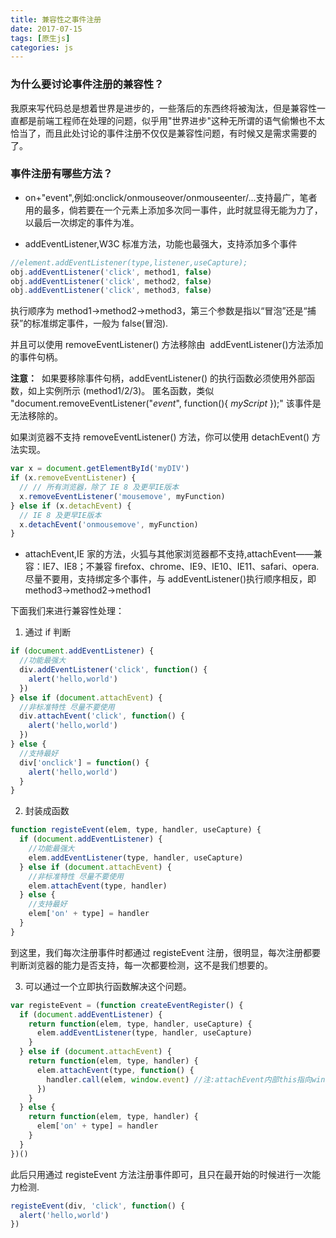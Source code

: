 ```yaml
---
title: 兼容性之事件注册
date: 2017-07-15
tags: [原生js]
categories: js
---
```


### 为什么要讨论事件注册的兼容性？

我原来写代码总是想着世界是进步的，一些落后的东西终将被淘汰，但是兼容性一直都是前端工程师在处理的问题，似乎用"世界进步"这种无所谓的语气偷懒也不太恰当了，而且此处讨论的事件注册不仅仅是兼容性问题，有时候又是需求需要的了。

### 事件注册有哪些方法？

- on+"event",例如:onclick/onmouseover/onmouseenter/...支持最广，笔者用的最多，倘若要在一个元素上添加多次同一事件，此时就显得无能为力了，以最后一次绑定的事件为准。

- addEventListener,W3C 标准方法，功能也最强大，支持添加多个事件

```js
//element.addEventListener(type,listener,useCapture);
obj.addEventListener('click', method1, false)
obj.addEventListener('click', method2, false)
obj.addEventListener('click', method3, false)
```

执行顺序为 method1->method2->method3，第三个参数是指以“冒泡”还是“捕获”的标准绑定事件，一般为 false(冒泡).

并且可以使用 removeEventListener() 方法移除由  addEventListener()方法添加的事件句柄。

**注意：**  如果要移除事件句柄，addEventListener() 的执行函数必须使用外部函数，如上实例所示 (method1/2/3)。
匿名函数，类似 "document.removeEventListener("_event_", function(){ *myScript* });" 该事件是无法移除的。

如果浏览器不支持 removeEventListener() 方法，你可以使用 detachEvent() 方法实现。

```js
var x = document.getElementById('myDIV')
if (x.removeEventListener) {
  // // 所有浏览器，除了 IE 8 及更早IE版本
  x.removeEventListener('mousemove', myFunction)
} else if (x.detachEvent) {
  // IE 8 及更早IE版本
  x.detachEvent('onmousemove', myFunction)
}
```

- attachEvent,IE 家的方法，火狐与其他家浏览器都不支持,attachEvent——兼容：IE7、IE8；不兼容 firefox、chrome、IE9、IE10、IE11、safari、opera.尽量不要用，支持绑定多个事件，与 addEventListener()执行顺序相反，即 method3->method2->method1

下面我们来进行兼容性处理：

1.  通过 if 判断

```js
if (document.addEventListener) {
  //功能最强大
  div.addEventListener('click', function() {
    alert('hello,world')
  })
} else if (document.attachEvent) {
  //非标准特性 尽量不要使用
  div.attachEvent('click', function() {
    alert('hello,world')
  })
} else {
  //支持最好
  div['onclick'] = function() {
    alert('hello,world')
  }
}
```

2.  封装成函数

```js
function registeEvent(elem, type, handler, useCapture) {
  if (document.addEventListener) {
    //功能最强大
    elem.addEventListener(type, handler, useCapture)
  } else if (document.attachEvent) {
    //非标准特性 尽量不要使用
    elem.attachEvent(type, handler)
  } else {
    //支持最好
    elem['on' + type] = handler
  }
}
```

到这里，我们每次注册事件时都通过 registeEvent 注册，很明显，每次注册都要判断浏览器的能力是否支持，每一次都要检测，这不是我们想要的。

3.  可以通过一个立即执行函数解决这个问题。

```js
var registeEvent = (function createEventRegister() {
  if (document.addEventListener) {
    return function(elem, type, handler, useCapture) {
      elem.addEventListener(type, handler, useCapture)
    }
  } else if (document.attachEvent) {
    return function(elem, type, handler) {
      elem.attachEvent(type, function() {
        handler.call(elem, window.event) //注:attachEvent内部this指向window而不是触发对象,使用call方法修改this
      })
    }
  } else {
    return function(elem, type, handler) {
      elem['on' + type] = handler
    }
  }
})()
```

此后只用通过 registeEvent 方法注册事件即可，且只在最开始的时候进行一次能力检测.

```js
registeEvent(div, 'click', function() {
  alert('hello,world')
})
```

